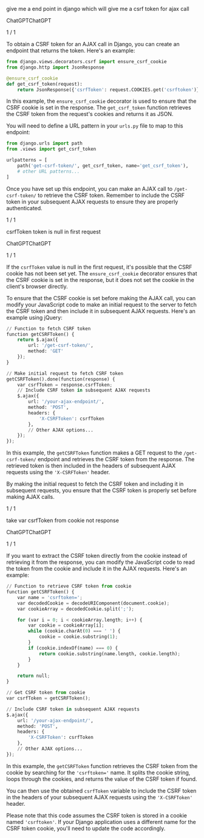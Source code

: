 give me a end point in django which will give me a csrf token for ajax call

ChatGPTChatGPT

1 / 1

To obtain a CSRF token for an AJAX call in Django, you can create an endpoint that returns the token. Here's an example:

```py
from django.views.decorators.csrf import ensure_csrf_cookie
from django.http import JsonResponse

@ensure_csrf_cookie
def get_csrf_token(request):
    return JsonResponse({'csrfToken': request.COOKIES.get('csrftoken')})

```

In this example, the `ensure_csrf_cookie` decorator is used to ensure that the CSRF cookie is set in the response. The `get_csrf_token` function retrieves the CSRF token from the request's cookies and returns it as JSON.

You will need to define a URL pattern in your `urls.py` file to map to this endpoint:

```py
from django.urls import path
from .views import get_csrf_token

urlpatterns = [
    path('get-csrf-token/', get_csrf_token, name='get_csrf_token'),
    # other URL patterns...
]

```

Once you have set up this endpoint, you can make an AJAX call to `/get-csrf-token/` to retrieve the CSRF token. Remember to include the CSRF token in your subsequent AJAX requests to ensure they are properly authenticated.



1 / 1

csrfToken token is null in first request

ChatGPTChatGPT

1 / 1

If the `csrfToken` value is null in the first request, it's possible that the CSRF cookie has not been set yet. The `ensure_csrf_cookie` decorator ensures that the CSRF cookie is set in the response, but it does not set the cookie in the client's browser directly.

To ensure that the CSRF cookie is set before making the AJAX call, you can modify your JavaScript code to make an initial request to the server to fetch the CSRF token and then include it in subsequent AJAX requests. Here's an example using jQuery:

```py
// Function to fetch CSRF token
function getCSRFToken() {
    return $.ajax({
        url: '/get-csrf-token/',
        method: 'GET'
    });
}

// Make initial request to fetch CSRF token
getCSRFToken().done(function(response) {
    var csrfToken = response.csrfToken;
    // Include CSRF token in subsequent AJAX requests
    $.ajax({
        url: '/your-ajax-endpoint/',
        method: 'POST',
        headers: {
            'X-CSRFToken': csrfToken
        },
        // Other AJAX options...
    });
});

```

In this example, the `getCSRFToken` function makes a GET request to the `/get-csrf-token/` endpoint and retrieves the CSRF token from the response. The retrieved token is then included in the headers of subsequent AJAX requests using the `'X-CSRFToken'` header.

By making the initial request to fetch the CSRF token and including it in subsequent requests, you ensure that the CSRF token is properly set before making AJAX calls.



1 / 1

take var csrfToken from cookie not response

ChatGPTChatGPT

1 / 1

If you want to extract the CSRF token directly from the cookie instead of retrieving it from the response, you can modify the JavaScript code to read the token from the cookie and include it in the AJAX requests. Here's an example:

```py
// Function to retrieve CSRF token from cookie
function getCSRFToken() {
    var name = 'csrftoken=';
    var decodedCookie = decodeURIComponent(document.cookie);
    var cookieArray = decodedCookie.split(';');

    for (var i = 0; i < cookieArray.length; i++) {
        var cookie = cookieArray[i];
        while (cookie.charAt(0) === ' ') {
            cookie = cookie.substring(1);
        }
        if (cookie.indexOf(name) === 0) {
            return cookie.substring(name.length, cookie.length);
        }
    }

    return null;
}

// Get CSRF token from cookie
var csrfToken = getCSRFToken();

// Include CSRF token in subsequent AJAX requests
$.ajax({
    url: '/your-ajax-endpoint/',
    method: 'POST',
    headers: {
        'X-CSRFToken': csrfToken
    },
    // Other AJAX options...
});

```

In this example, the `getCSRFToken` function retrieves the CSRF token from the cookie by searching for the `'csrftoken='` name. It splits the cookie string, loops through the cookies, and returns the value of the CSRF token if found.

You can then use the obtained `csrfToken` variable to include the CSRF token in the headers of your subsequent AJAX requests using the `'X-CSRFToken'` header.

Please note that this code assumes the CSRF token is stored in a cookie named `'csrftoken'`. If your Django application uses a different name for the CSRF token cookie, you'll need to update the code accordingly.
